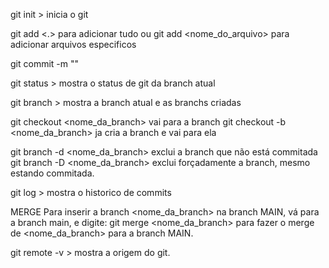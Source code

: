 git init > inicia o git

git add <.> para adicionar tudo ou 
git add <nome_do_arquivo> para adicionar arquivos especificos

git commit -m "<comentario>"

git status > mostra o status de git da branch atual

git branch > mostra a branch atual e as branchs criadas

git checkout <nome_da_branch> vai para a branch
git checkout -b <nome_da_branch> ja cria a branch e vai para ela

git branch -d <nome_da_branch> exclui a branch que não está commitada
git branch -D <nome_da_branch> exclui forçadamente a branch, mesmo estando commitada.

git log > mostra o historico de commits

MERGE
Para inserir a branch <nome_da_branch> na branch MAIN, vá para a branch main, e digite:
git merge <nome_da_branch> para fazer o merge de <nome_da_branch> para a branch MAIN.

git remote -v > mostra a origem do git.